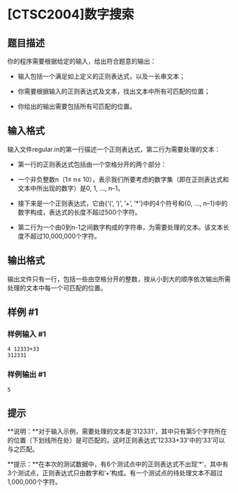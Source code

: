 # [CTSC2004]数字搜索

## 题目描述

你的程序需要根据给定的输入，给出符合题意的输出：

- 输入包括一个满足如上定义的正则表达式，以及一长串文本；

- 你需要根据输入的正则表达式及文本，找出文本中所有可匹配的位置；

- 你给出的输出需要包括所有可匹配的位置。

## 输入格式

输入文件regular.in的第一行描述一个正则表达式，第二行为需要处理的文本：

- 第一行的正则表达式包括由一个空格分开的两个部分：

- 一个非负整数n（1≤ n≤ 10），表示我们所要考虑的数字集（即在正则表达式和文本中所出现的数字）是0, 1, …, n–1。

- 接下来是一个正则表达式，它由{‘(‘, ’)’, ’+’, ’*’}中的4个符号和{0, …, n–1}中的数字构成，表达式的长度不超过500个字符。

- 第二行为一个由0到n-1之间数字构成的字符串，为需要处理的文本。该文本长度不超过10,000,000个字符。

## 输出格式

输出文件只有一行，包括一些由空格分开的整数，按从小到大的顺序依次输出所需处理的文本中每一个可匹配的位置。

## 样例 #1

### 样例输入 #1
```
4 12333+33
312331
```

### 样例输出 #1

```
5
```

## 提示

**说明：**对于输入示例，需要处理的文本是’312331’，其中只有第5个字符所在的位置（下划线所在处）是可匹配的。这时正则表达式’12333+33'中的’33’可以与之匹配。

**提示：**在本次的测试数据中，有6个测试点中的正则表达式不出现’*’，其中有3个测试点，正则表达式只由数字和’+’构成。有一个测试点的待处理文本不超过1,000,000个字符。
